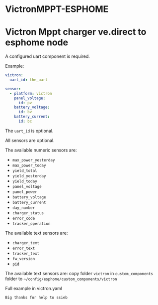 # VictronMPPT-ESPHOME
# Victron Mppt charger ve.direct to esphome node


A configured uart component is required.

Example:
```yaml
victron:
  uart_id: the_uart

sensor:
  - platform: victron
    panel_voltage:
      id: pv
    battery_voltage:
      id: bv
    battery_current:
      id: bc
```

The `uart_id` is optional.

All sensors are optional.

The available numeric sensors are:
- `max_power_yesterday`
- `max_power_today`
- `yield_total`
- `yield_yesterday`
- `yield_today`
- `panel_voltage`
- `panel_power`
- `battery_voltage`
- `battery_current`
- `day_number`
- `charger_status`
- `error_code`
- `tracker_operation`

The available text sensors are:
- `charger_text`
- `error_text`
- `tracker_text`
- `fw_version`
- `pid`



The available text sensors are:
copy folder `victron` in `custom_components` folder to `~/config/esphome/custom_components/victron`

Full example in victron.yaml 

`Big thanks for help to ssieb`

```
